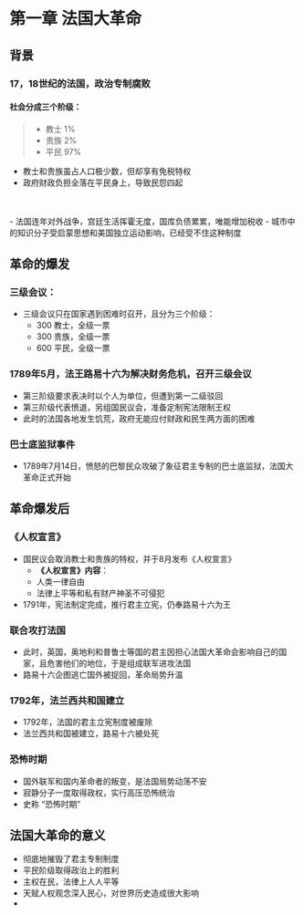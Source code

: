 # 第一章 法国大革命

## 背景
### 17，18世纪的法国，政治专制腐败
#### 社会分成三个阶级：
> - 教士 1%
> - 贵族 2%
> - 平民 97%
- 教士和贵族虽占人口极少数，但却享有免税特权
- 政府财政负担全落在平民身上，导致民怨四起
<br>
<br>
- 法国连年对外战争，宫廷生活挥霍无度，国库负债累累，唯能增加税收
  - 城市中的知识分子受启蒙思想和美国独立运动影响，已经受不住这种制度

## 革命的爆发
### 三级会议：
- 三级会议只在国家遇到困难时召开，且分为三个阶级：
  - 300 教士，全级一票
  - 300 贵族，全级一票
  - 600 平民，全级一票

### 1789年5月，法王路易十六为解决财务危机，召开三级会议
- 第三阶级要求表决时以个人为单位，但遭到第一二级驳回
- 第三阶级代表愤退，另组国民议会，准备定制宪法限制王权
- 此时的法国各地发生饥荒，政府无能应付财政和民生两方面的困难

### 巴士底监狱事件
- 1789年7月14日，愤怒的巴黎民众攻破了象征君主专制的巴士底监狱，法国大革命正式开始

## 革命爆发后
### 《人权宣言》
- 国民议会取消教士和贵族的特权，并于8月发布《人权宣言》
  - **《人权宣言》内容**：
  - 人类一律自由
  - 法律上平等和私有财产神圣不可侵犯
- 1791年，宪法制定完成，推行君主立宪，仍奉路易十六为王

### 联合攻打法国
- 此时，英国，奥地利和普鲁士等国的君主因担心法国大革命会影响自己的国家，且危害他们的地位，于是组成联军进攻法国
- 路易十六企图逃亡国外被捉回，革命局势升温

### 1792年，法兰西共和国建立
- 1792年，法国的君主立宪制度被废除
- 法兰西共和国被建立，路易十六被处死

### 恐怖时期
- 国外联军和国内革命者的叛变，是法国局势动荡不安
- 寂静分子一度取得政权，实行高压恐怖统治
- 史称 “恐怖时期”

## 法国大革命的意义
- 彻底地摧毁了君主专制制度
- 平民阶级取得政治上的胜利
- 主权在民，法律上人人平等
- 天赋人权观念深入民心，对世界历史造成很大影响
- 